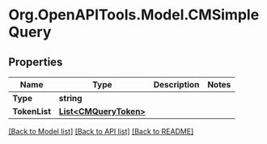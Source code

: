 # Org.OpenAPITools.Model.CMSimpleQuery

## Properties

Name | Type | Description | Notes
------------ | ------------- | ------------- | -------------
**Type** | **string** |  | 
**TokenList** | [**List&lt;CMQueryToken&gt;**](CMQueryToken.md) |  | 

[[Back to Model list]](../README.md#documentation-for-models) [[Back to API list]](../README.md#documentation-for-api-endpoints) [[Back to README]](../README.md)

